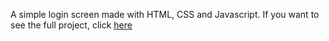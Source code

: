 A simple login screen made with HTML, CSS and Javascript. If you want to see the full project, click [here](https://davisaugust.github.io/Login_screen/)
